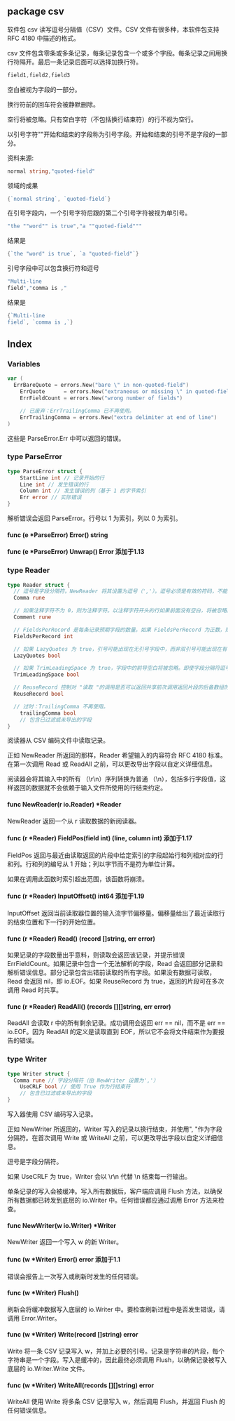 ## package csv

软件包 csv 读写逗号分隔值（CSV）文件。CSV 文件有很多种，本软件包支持 RFC 4180 中描述的格式。

csv 文件包含零条或多条记录，每条记录包含一个或多个字段。每条记录之间用换行符隔开。最后一条记录后面可以选择加换行符。

```go
field1,field2,field3
```

空白被视为字段的一部分。

换行符前的回车符会被静默删除。

空行将被忽略。只有空白字符（不包括换行结束符）的行不视为空行。

以引号字符""开始和结束的字段称为引号字段。开始和结束的引号不是字段的一部分。

资料来源:

```go
normal string,"quoted-field"
```

领域的成果

```go
{`normal string`, `quoted-field`}
```

在引号字段内，一个引号字符后跟的第二个引号字符被视为单引号。

```go
"the ""word"" is true","a ""quoted-field"""
```

结果是

```go
{`the "word" is true`, `a "quoted-field"`}
```

引号字段中可以包含换行符和逗号

```go
"Multi-line
field","comma is ,"
```

结果是

```go
{`Multi-line
field`, `comma is ,`}
```

## Index

### Variables

```go
var (
  ErrBareQuote = errors.New("bare \" in non-quoted-field")
	ErrQuote      = errors.New("extraneous or missing \" in quoted-field")
	ErrFieldCount = errors.New("wrong number of fields")

	// 已废弃：ErrTrailingComma 已不再使用。
	ErrTrailingComma = errors.New("extra delimiter at end of line")
)
```

这些是 ParseError.Err 中可以返回的错误。

### type ParseError

```go
type ParseError struct {
	StartLine int // 记录开始的行
	Line int // 发生错误的行
	Column int // 发生错误的列（基于 1 的字节索引
	Err error // 实际错误
}
```

解析错误会返回 ParseError。行号以 1 为索引，列以 0 为索引。

#### func (e *ParseError) Error() string

#### func (e *ParseError) Unwrap() Error 添加于1.13

### type Reader

```go
type Reader struct {
  // 逗号是字段分隔符。NewReader 将其设置为逗号（','）。逗号必须是有效的符码，不能是 \r、\n 或 Unicode 替换字符（0xFFFD）。
  Comma rune

  // 如果注释字符不为 0，则为注释字符。以注释字符开头的行如果前面没有空白，将被忽略。如果有前导空白，即使 TrimLeadingSpace 为 true，Comment 字符也会成为字段的一部分。注释必须是有效的符码，不能是 \r、\n 或 Unicode 替换字符 (0xFFFD)。它也不能等于逗号。
  Comment rune

  // FieldsPerRecord 是每条记录预期字段的数量。如果 FieldsPerRecord 为正数，则读取要求每条记录都有给定的字段数。如果 FieldsPerRecord 为 0，Read 会将其设置为第一条记录中的字段数，这样以后的记录就必须有相同的字段数。如果 FieldsPerRecord 为负数，则不做任何检查，记录的字段数可能不固定。
  FieldsPerRecord int

  // 如果 LazyQuotes 为 true，引号可能出现在无引号字段中，而非双引号可能出现在有引号字段中。
  LazyQuotes bool

  // 如果 TrimLeadingSpace 为 true，字段中的前导空白将被忽略。即使字段分隔符逗号是空白，也会这样做。
  TrimLeadingSpace bool

  // ReuseRecord 控制对 "读取 "的调用是否可以返回共享前次调用返回片段的后备数组的片段，以提高性能。默认情况下，每次调用 Read 都会返回调用者新分配的内存。
  ReuseRecord bool

  // 过时：TrailingComma 不再使用。
	trailingComma bool
	// 包含已过滤或未导出的字段
}
```

阅读器从 CSV 编码文件中读取记录。

正如 NewReader 所返回的那样，Reader 希望输入的内容符合 RFC 4180 标准。在第一次调用 Read 或 ReadAll 之前，可以更改导出字段以自定义详细信息。

阅读器会将其输入中的所有 （\r\n）序列转换为普通 （\n），包括多行字段值，这样返回的数据就不会依赖于输入文件所使用的行结束约定。

#### func NewReader(r io.Reader) *Reader

NewReader 返回一个从 r 读取数据的新阅读器。

#### func (r *Reader) FieldPos(field int) (line, column int) 添加于1.17

FieldPos 返回与最近由读取返回的片段中给定索引的字段起始行和列相对应的行和列。行和列的编号从 1 开始；列以字节而不是符为单位计算。

如果在调用此函数时索引超出范围，该函数将崩溃。

#### func (r *Reader) InputOffset() int64 添加于1.19

InputOffset 返回当前读取器位置的输入流字节偏移量。偏移量给出了最近读取行的结束位置和下一行的开始位置。

#### func (r *Reader) Read() (record []string, err error)

如果记录的字段数量出乎意料，则读取会返回该记录，并提示错误 ErrFieldCount。如果记录中包含一个无法解析的字段，Read 会返回部分记录和解析错误信息。部分记录包含出错前读取的所有字段。如果没有数据可读取，Read 会返回 nil，即 io.EOF。如果 ReuseRecord 为 true，返回的片段可在多次调用 Read 时共享。

#### func (r *Reader) ReadAll() (records [][]string, err error)

ReadAll 会读取 r 中的所有剩余记录。成功调用会返回 err == nil，而不是 err == io.EOF。因为 ReadAll 的定义是读取直到 EOF，所以它不会将文件结束作为要报告的错误。

### type Writer

```go
type Writer struct {
  Comma rune // 字段分隔符（由 NewWriter 设置为','）
	UseCRLF bool // 使用 True 作为行结束符
	// 包含已过滤或未导出的字段
}
```

写入器使用 CSV 编码写入记录。

正如 NewWriter 所返回的，Writer 写入的记录以换行结束，并使用", "作为字段分隔符。在首次调用 Write 或 WriteAll 之前，可以更改导出字段以自定义详细信息。

逗号是字段分隔符。

如果 UseCRLF 为 true，Writer 会以 \r\n 代替 \n 结束每一行输出。

单条记录的写入会被缓冲。写入所有数据后，客户端应调用 Flush 方法，以确保所有数据都已转发到底层的 io.Writer 中。任何错误都应通过调用 Error 方法来检查。

#### func NewWriter(w io.Writer) *Writer

NewWriter 返回一个写入 w 的新 Writer。

#### func (w *Writer) Error() error 添加于1.1

错误会报告上一次写入或刷新时发生的任何错误。

#### func (w *Writer) Flush()

刷新会将缓冲数据写入底层的 io.Writer 中。要检查刷新过程中是否发生错误，请调用 Error.Writer。

#### func (w *Writer) Write(record []string) error

Write 将一条 CSV 记录写入 w，并加上必要的引号。记录是字符串的片段，每个字符串是一个字段。写入是缓冲的，因此最终必须调用 Flush，以确保记录被写入底层的 io.Writer.Write 文件。

#### func (w *Writer) WriteAll(records [][]string) error

WriteAll 使用 Write 将多条 CSV 记录写入 w，然后调用 Flush，并返回 Flush 的任何错误信息。
